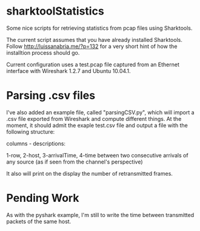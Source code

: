 sharktoolStatistics
===================

Some nice scripts for retrieving statistics from pcap files using Sharktools.

The current script assumes that you have already installed Sharktools. Follow http://luissanabria.me/?p=132 for a very short hint of how the installtion process should go.

Current configuration uses a test.pcap file captured from an Ethernet interface with Wireshark 1.2.7 and Ubuntu 10.04.1.


Parsing .csv files
===================

I've also added an example file, called "parsingCSV.py", which will import a .csv file exported from Wireshark and compute different things. At the moment, it should admit the exaple test.csv file and output a file with the following structure:

columns - descriptions:

1-row, 2-host, 3-arrivalTime, 4-time between two consecutive arrivals of any source (as if seen from the channel's perspective)

It also will print on the display the number of retransmitted frames.


Pending Work
============

As with the pyshark example, I'm still to write the time between transmitted packets of the same host. 
